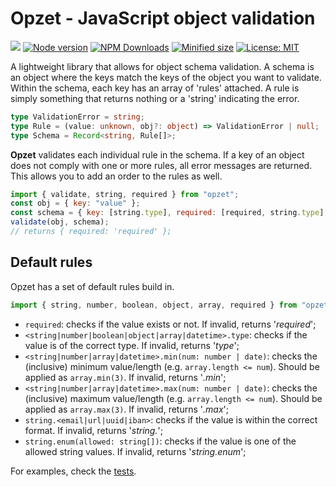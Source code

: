 # Opzet - JavaScript object validation

![](https://github.com/vyckes/opzet/workflows/test/badge.svg)
[![Node version](https://img.shields.io/npm/v/opzet.svg?style=flat)](https://www.npmjs.com/package/opzet)
[![NPM Downloads](https://img.shields.io/npm/dm/opzet.svg?style=flat)](https://www.npmjs.com/package/opzet)
[![Minified size](https://img.shields.io/bundlephobia/min/opzet?label=minified)](https://www.npmjs.com/package/opzet)
[![License: MIT](https://img.shields.io/badge/License-MIT-yellow.svg)](https://opensource.org/licenses/MIT)

A lightweight library that allows for object schema validation. A schema is an object where the keys match the keys of the object you want to validate. Within the schema, each key has an array of 'rules' attached. A rule is simply something that returns nothing or a 'string' indicating the error.

```ts
type ValidationError = string;
type Rule = (value: unknown, obj?: object) => ValidationError | null;
type Schema = Record<string, Rule[]>;
```

**Opzet** validates each individual rule in the schema. If a key of an object does not comply with one or more rules, all error messages are returned. This allows you to add an order to the rules as well.

```js
import { validate, string, required } from "opzet";
const obj = { key: "value" };
const schema = { key: [string.type], required: [required, string.type] };
validate(obj, schema);
// returns { required: 'required' };
```

## Default rules

Opzet has a set of default rules build in.

```js
import { string, number, boolean, object, array, required } from "opzet";
```

- `required`: checks if the value exists or not. If invalid, returns '_required_';
- `<string|number|boolean|object|array|datetime>.type`: checks if the value is of the correct type. If invalid, returns '_type_';
- `<string|number|array|datetime>.min(num: number | date)`: checks the (inclusive) minimum value/length (e.g. `array.length <= num`). Should be applied as `array.min(3)`. If invalid, returns '_<type>.min_';
- `<string|number|array|datetime>.max(num: number | date)`: checks the (inclusive) maximum value/length (e.g. `array.length <= num`). Should be applied as `array.max(3)`. If invalid, returns '_<type>.max_';
- `string.<email|url|uuid|iban>`: checks if the value is within the correct format. If invalid, returns '_string.<type>_';
- `string.enum(allowed: string[])`: checks if the value is one of the allowed string values. If invalid, returns '_string.enum_';

For examples, check the [tests](./tests/index.tests.ts).

